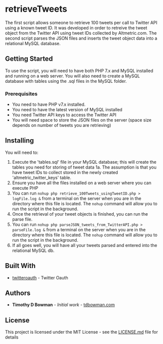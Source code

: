 # retrieveTweets
The first script allows someone to retrieve 100 tweets per call to Twitter API using a known tweet ID. It was developed in order to retreive the tweet object from the Twitter API using tweet IDs collected by Altmetric.com. The second script parses the JSON files and inserts the tweet object data into a relational MySQL database.

## Getting Started
To use the script, you will need to have both PHP 7.x and MySQL installed and running on a web server. You will also need to create a MySQL database with tables using the .sql files in the MySQL folder.

### Prerequisites
- You need to have PHP v7.x installed.
- You need to have the latest version of MySQL installed
- You need Twitter API keys to access the Twitter API
- You will need space to store the JSON files on the server (space size depends on number of tweets you are retrieving)

## Installing
You will need to:
1. Execute the 'tables.sql' file in your MySQL database; this will create the tables you need for storing of tweet data
1a. The assumption is that you have tweet IDs to collect stored in the newly created 'altmetric_twitter_keys' table.
2. Ensure you have all the files installed on a web server where you can execute PHP
3. You can run `nohup php retrieve_100Tweets_usingTweetID.php > logFile.log &` from a terminal on the server when you are in the directory where this file is located.  The `nohup` command will allow you to run the script in the background.
4. Once the retrieval of your tweet objects is finished, you can run the parse file.
5. You can run `nohup php parseJSON_tweets_from_TwitterAPI.php > parseFile.log &` from a terminal on the server when you are in the directory where this file is located. The `nohup` command will allow you to run the script in the background.
6. If all goes well, you will have all your tweets parsed and entered into the relational MySQL db.


## Built With

* [twitteroauth](https://github.com/abraham/twitteroauth) - Twitter Oauth


## Authors

* **Timothy D Bowman** - *Initial work* - [tdbowman.com](https://www.tdbowman.com/)


## License

This project is licensed under the MIT License - see the [LICENSE.md](LICENSE.md) file for details

